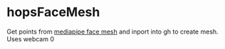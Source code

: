 # hopsFaceMesh
Get points from [mediapipe face mesh](https://google.github.io/mediapipe/solutions/face_mesh.html) and inport into gh to create mesh. Uses webcam 0